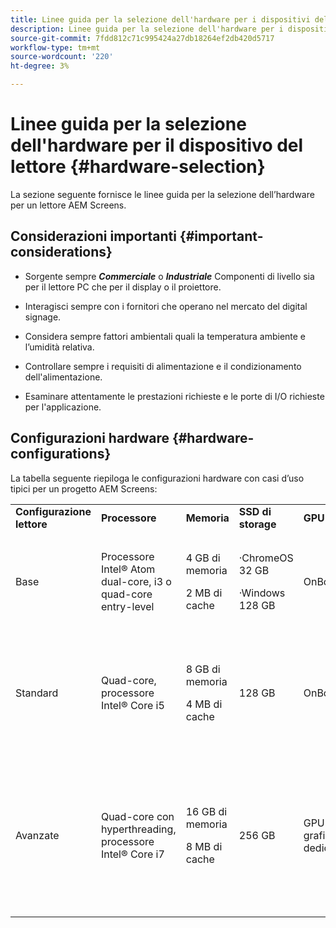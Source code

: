 ```yaml
---
title: Linee guida per la selezione dell'hardware per i dispositivi del lettore
description: Linee guida per la selezione dell'hardware per i dispositivi del lettore
source-git-commit: 7fdd812c71c995424a27db18264ef2db420d5717
workflow-type: tm+mt
source-wordcount: '220'
ht-degree: 3%

---
```



# Linee guida per la selezione dell&#39;hardware per il dispositivo del lettore {#hardware-selection}

La sezione seguente fornisce le linee guida per la selezione dell’hardware per un lettore AEM Screens.

## Considerazioni importanti {#important-considerations}

* Sorgente sempre ***Commerciale*** o ***Industriale*** Componenti di livello sia per il lettore PC che per il display o il proiettore.

* Interagisci sempre con i fornitori che operano nel mercato del digital signage.
* Considera sempre fattori ambientali quali la temperatura ambiente e l’umidità relativa.
* Controllare sempre i requisiti di alimentazione e il condizionamento dell&#39;alimentazione.
* Esaminare attentamente le prestazioni richieste e le porte di I/O richieste per l&#39;applicazione.

## Configurazioni hardware {#hardware-configurations}

La tabella seguente riepiloga le configurazioni hardware con casi d’uso tipici per un progetto AEM Screens:

<table>
 <tbody>
  <tr>
   <tr>
   <td><strong>Configurazione lettore</strong></td>
   <td><strong>Processore</strong></td>
   <td><strong>Memoria</strong></td>
   <td><strong>SSD di storage</strong></td>
   <td><strong>GPU</strong></td>
   <td><strong>Visualizzazione</strong></td>
   <td><strong>I/O</strong></td>
   <td><strong>Casi d’uso tipici</strong></td>
  </tr>
  <tr>
   <td>Base</td>
   <td>Processore Intel® Atom dual-core, i3 o quad-core entry-level</td>
   <td><p>4 GB di memoria</p> <p>2 MB di cache</p> </td>
   <td><p>·ChromeOS 32 GB</p> <p>·Windows 128 GB</p> </td>
   <td>OnBoard</td>
   <td>1920x1080</td>
   <td>DVI<br /> Ethernet/wireless,<br /> 2x USB</td>
   <td>
    <ul>
     <li>Ciclo a schermo intero standard<br /> </li>
     <li>Ripartizione giornaliera</li>
    </ul> </td>
  </tr>
  <tr>
   <td>Standard</td>
   <td>Quad-core, processore Intel® Core i5</td>
   <td><p>8 GB di memoria</p> <p>4 MB di cache</p> </td>
   <td>128 GB</td>
   <td>OnBoard</td>
   <td>3840x2160 (4K)</td>
   <td>DVI, HDMI<br /> Ethernet/wireless,<br /> 2x USB</td>
   <td>
    <ul>
     <li>Contenuto dinamico a sorgente singola</li>
     <li>Interattivo semplice</li>
     <li>1-3 Layout di zona</li>
    </ul> </td>
  </tr>
  <tr>
   <td>Avanzate </td>
   <td>Quad-core con hyperthreading, processore Intel® Core i7</td>
   <td><p>16 GB di memoria</p> <p>8 MB di cache</p> </td>
   <td>256 GB</td>
   <td>GPU grafica dedicata</td>
   <td>3840x2160 (4K)</td>
   <td>DVI, HDMI<br /> Ethernet/wireless,<br /> 4x USB</td>
   <td>
    <ul>
     <li>4 o più aree di contenuto, riproduzione video simultanea</li>
     <li>Interattivo a più pagine</li>
     <li>Attivatori dati multi-sorgente</li>
    </ul> </td>
  </tr>
 </tbody>
</table>
